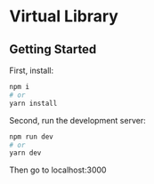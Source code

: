 # Virtual Library

## Getting Started

First, install:

```bash
npm i
# or
yarn install
```

Second, run the development server:

```bash
npm run dev
# or
yarn dev
```

Then go to localhost:3000
